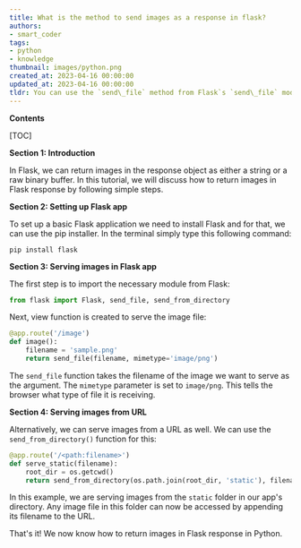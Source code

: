 ```yaml
---
title: What is the method to send images as a response in flask?
authors:
- smart_coder
tags:
- python
- knowledge
thumbnail: images/python.png
created_at: 2023-04-16 00:00:00
updated_at: 2023-04-16 00:00:00
tldr: You can use the `send\_file` method from Flask`s `send\_file` module to return images in Flask response in Python.
---
```


**Contents**

[TOC]

**Section 1: Introduction**

In Flask, we can return images in the response object as either a string or a raw binary buffer. In this tutorial, we will discuss how to return images in Flask response by following simple steps.


**Section 2: Setting up Flask app**

To set up a basic Flask application we need to install Flask and for that, we can use the pip installer. In the terminal simply type this following command:

```
pip install flask
```

**Section 3: Serving images in Flask app**

The first step is to import the necessary module from Flask:

```python
from flask import Flask, send_file, send_from_directory
```

Next, view function is created to serve the image file:

```python
@app.route('/image')
def image():
    filename = 'sample.png'
    return send_file(filename, mimetype='image/png')
```

The `send_file` function takes the filename of the image we want to serve as the argument. The `mimetype` parameter is set to `image/png`. This tells the browser what type of file it is receiving.

**Section 4: Serving images from URL**

Alternatively, we can serve images from a URL as well. We can use the `send_from_directory()` function for this:

```python
@app.route('/<path:filename>')
def serve_static(filename):
    root_dir = os.getcwd()
    return send_from_directory(os.path.join(root_dir, 'static'), filename)
```

In this example, we are serving images from the `static` folder in our app's directory. Any image file in this folder can now be accessed by appending its filename to the URL.

That's it! We now know how to return images in Flask response in Python.
